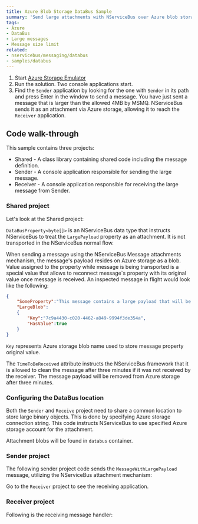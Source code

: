 ```yaml
---
title: Azure Blob Storage DataBus Sample
summary: 'Send large attachments with NServiceBus over Azure blob storage.'
tags:
- Azure
- DataBus
- Large messages
- Message size limit
related:
- nservicebus/messaging/databus
- samples/databus
---
```


 1. Start [Azure Storage Emulator](http://azure.microsoft.com/en-us/documentation/articles/storage-use-emulator/)
 1. Run the solution. Two console applications start.
 1. Find the `Sender` application by looking for the one with `Sender` in its path and press Enter in the window to send a message. You have just sent a message that is larger than the allowed 4MB by MSMQ. NServiceBus sends it as an attachment via Azure storage, allowing it to reach the `Receiver` application.
 
## Code walk-through

This sample contains three projects: 

 * Shared - A class library containing shared code including the message definition.
 * Sender - A console application responsible for sending the large message.
 * Receiver - A console application responsible for receiving the large message from Sender.

### Shared project
 
Let's look at the Shared project:

<!-- import MessageWithLargePayload -->

`DataBusProperty<byte[]>` is an NServiceBus data type that instructs NServiceBus to treat the `LargePayload` property as an attachment. It is not transported in the NServiceBus normal flow.

When sending a message using the NServiceBus Message attachments mechanism, the message's payload resides on Azure storage as a blob. Value assigned to the property while message is being transported is a special value that allows to reconnect message`s property with its original value once message is received. An inspected message in flight would look like the following:


```json
{
	"SomeProperty":"This message contains a large payload that will be sent on the Azure data bus",
	"LargeBlob":
	{
		"Key":"7c9a4430-c020-4462-a849-9994f3de354a",
		"HasValue":true
	}
}
```

`Key` represents Azure storage blob name used to store message property original value.

The `TimeToBeReceived` attribute instructs the NServiceBus framework that it is allowed to clean the message after three minutes if it was not received by the receiver. The message payload will be removed from Azure storage after three minutes.

### Configuring the DataBus location

Both the `Sender` and `Receive` project need to share a common location to store large binary objects. This is done by specifying Azure storage connection string. This code instructs NServiceBus to use specified Azure storage account for the attachment. 

<!-- import ConfiguringDataBusLocation -->

Attachment blobs will be found in `databus` container.
 
### Sender project

The following sender project code sends the `MessageWithLargePayload `message, utilizing the NServiceBus attachment mechanism:

<!-- import SendMessageLargePayload -->

Go to the `Receiver` project to see the receiving application.

### Receiver project

Following is the receiving message handler:

<!-- import MessageWithLargePayloadHandler --> 
